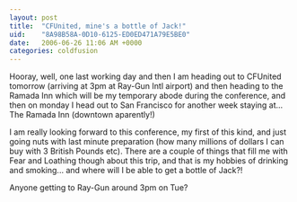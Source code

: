 ```yaml
---
layout: post
title:  "CFUnited, mine's a bottle of Jack!"
uid:	"8A98B58A-0D10-6125-ED0ED471A79E5BE0"
date:   2006-06-26 11:06 AM +0000
categories: coldfusion
---
```

Hooray, well, one last working day and then I am heading out to CFUnited tomorrow (arriving at 3pm at Ray-Gun Intl airport) and then heading to the Ramada Inn which will be my temporary abode during the conference, and then on monday I head out to San Francisco for another week staying at... The Ramada Inn (downtown aparently!)

I am really looking forward to this conference, my first of this kind, and just going nuts with last minute preparation (how many millions of dollars I can buy with 3 British Pounds etc). There are a couple of things that fill me with Fear and Loathing though about this trip, and that is my hobbies of drinking and smoking... and where will I be able to get a bottle of Jack?!

Anyone getting to Ray-Gun around 3pm on Tue?
